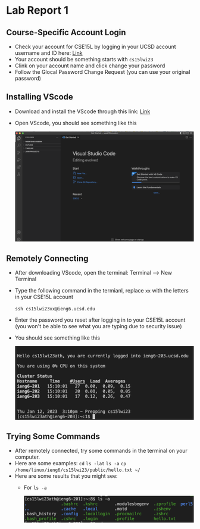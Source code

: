 # Lab Report 1
## Course-Specific Account Login
* Check your account for CSE15L by logging in your UCSD account username and ID here: 
[Link](https://sdacs.ucsd.edu/~icc/index.php)
* Your account should be something starts with `cs15lwi23`
* Clink on your account name and click change your password
* Follow the Glocal Password Change Request (you can use your original password) 

## Installing VScode
* Download and install the VScode through this link: 
[Link](https://code.visualstudio.com/)
* Open VScode, you should see something like this

    ![Image](vscode.png)
    
## Remotely Connecting
* After downloading VScode, open the terminal: Terminal --> New Terminal
* Type the following command in the termianl, replace `xx` with the letters in your CSE15L account

    `ssh cs15lwi23xx@ieng6.ucsd.edu`
* Enter the password you reset after logging in to your CSE15L account (you won't be able to see what you are typing due to security issue) 
* You should see something like this

    ![Image](login.png)
    
## Trying Some Commands 
* After remotely connected, try some commands in the terminal on your computer. 
* Here are some examples: `cd` `ls -lat` `ls -a` `cp /home/linux/ieng6/cs15lwi23/public/hello.txt ~/`
* Here are some results that you might see:
    * For `ls -a`
    
      ![Image](lis.png)
    
       
